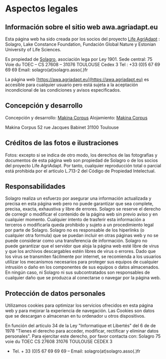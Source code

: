 # Aspectos legales

## Información sobre el sitio web awa.agriadapt.eu 

Esta página web ha sido creada por los socios del proyecto [Life AgriAdapt](https://agriadapt.eu/?lang=fr) : Solagro, Lake Constance Foundation, Fundación Global Nature y Estonian University of Life Sciences.

Es propiedad de [Solagro](https://solagro.org/), asociación lega por Ley 1901. 
Sede central: 75 Voie du TOEC – CS 27608 – 31076 TOULOUSE Cedex 3 
Tel : +33 (0)5 67 69 69 69
Email: solagro(at)solagro.asso(.)fr

La página web [https://awa.agriadapt.eu](https://awa.agriadapt.eu)  es accesible para cualquier usuario pero está sujeta a la aceptación incondicional de las condiciones y avisos especificados. 

## Concepción y desarrollo

Concepción y desarrollo: [Makina Corpus](https://makina-corpus.com/) 
Alojamiento:  [Makina Corpus](https://makina-corpus.com/) 

Makina Corpus
52 rue Jacques Babinet
31100 Toulouse

## Créditos de las fotos e ilustraciones 

Fotos: excepto si se indica de otro modo, los derechos de las fotografías y documentos de esta página web son propiedad de Solagro o de los socios del proyecto Life AgriAdapt. Por tanto, cualquier reproducción total o parcial está prohibida por el artículo L.713-2 del Código de Propiedad Intelectual.

## Responsabilidades

Solagro realiza un esfuerzo por asegurar una información actualizada y precisa en esta página web pero no puede garantizar que sea complete, precisa, exacta, exhaustiva y libre de errores. 
Solagro se reserve el derecho de corregir o modificar el contenido de la página web sin previo aviso y en cualquier momento. Cualquier intento de trasferir esta información a terceros o modificarla queda prohibido y sujeto a un procedimiento legal por parte de Solagro.
Solagro no es responsable de los hiperlinks (o cualquier otra formula) que se puedan incluir en otras páginas web y no se puede considerar como una transferencia de información. 
Solagro no puede garantizar que el servidor que aloja la página web esté libre de virus y que los archivos descargables estén libres de virus o errores. Dado que los virus se transmiten fácilmente por internet, se recomienda a los usuarios utilizar los mecanismos necesarios para proteger sus equipos de cualquier intrusión o daño en los componentes de sus equipos o datos almacenados. En ningún caso, ni Solagro ni sus subcontratados son responsables de cualquier daño que se produzca al conectarse o navegar por la página web. 

## Protección de datos personales

Utilizamos cookies para optimizar los servicios ofrecidos en esta página web y para mejorar la experiencia de navegación. Las Cookies son datos que se descargan o almacenan en tu ordenador u otros dispositivos.

En función del artículo 34 de la Ley "Informatique et Libertés" del 6 de de 1978 "Tienes el derecho para acceder, modificar, rectificar y eliminar datos personales". Para ejercitar este derecho, por favor contacta con:
Solagro
75 voie du TOEC CS 27608
31076 TOULOUSE CEDEX 3
- Tel. + 33 (0)5 67 69 69 69 – Email: solagro(at)solagro.asso(.)fr
